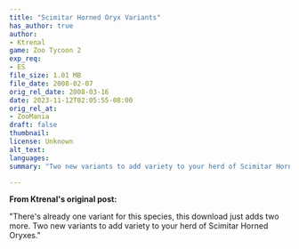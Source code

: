 ```yaml
---
title: "Scimitar Horned Oryx Variants"
has_author: true
author: 
- Ktrenal
game: Zoo Tycoon 2
exp_req: 
- ES
file_size: 1.01 MB
file_date: 2008-02-07
orig_rel_date: 2008-03-16
date: 2023-11-12T02:05:55-08:00
orig_rel_at: 
- ZooMania
draft: false
thumbnail: 
license: Unknown
alt_text: 
languages:
summary: "Two new variants to add variety to your herd of Scimitar Horned Oryxes."

---
```


**From Ktrenal's original post:**

"There's already one variant for this species, this download just adds two more. Two new variants to add variety to your herd of Scimitar Horned Oryxes."